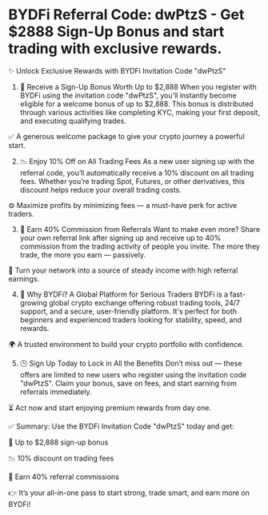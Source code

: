 # BYDFi Referral Code: dwPtzS - Get $2888 Sign-Up Bonus and start trading with exclusive rewards.
✨ Unlock Exclusive Rewards with BYDFi Invitation Code "dwPtzS"
1. 🎁 Receive a Sign-Up Bonus Worth Up to $2,888
When you register with BYDFi using the invitation code "dwPtzS", you'll instantly become eligible for a welcome bonus of up to $2,888. This bonus is distributed through various activities like completing KYC, making your first deposit, and executing qualifying trades.

✅ A generous welcome package to give your crypto journey a powerful start.

2. 📉 Enjoy 10% Off on All Trading Fees
As a new user signing up with the referral code, you’ll automatically receive a 10% discount on all trading fees. Whether you’re trading Spot, Futures, or other derivatives, this discount helps reduce your overall trading costs.

⚙️ Maximize profits by minimizing fees — a must-have perk for active traders.

3. 💸 Earn 40% Commission from Referrals
Want to make even more? Share your own referral link after signing up and receive up to 40% commission from the trading activity of people you invite. The more they trade, the more you earn — passively.

🔗 Turn your network into a source of steady income with high referral earnings.

4. 🚀 Why BYDFi? A Global Platform for Serious Traders
BYDFi is a fast-growing global crypto exchange offering robust trading tools, 24/7 support, and a secure, user-friendly platform. It's perfect for both beginners and experienced traders looking for stability, speed, and rewards.

🌍 A trusted environment to build your crypto portfolio with confidence.

5. 🕒 Sign Up Today to Lock in All the Benefits
Don’t miss out — these offers are limited to new users who register using the invitation code "dwPtzS". Claim your bonus, save on fees, and start earning from referrals immediately.

⏳ Act now and start enjoying premium rewards from day one.

✅ Summary:
Use the BYDFi Invitation Code "dwPtzS" today and get:

🎁 Up to $2,888 sign-up bonus

📉 10% discount on trading fees

💸 Earn 40% referral commissions

👉 It’s your all-in-one pass to start strong, trade smart, and earn more on BYDFi!
